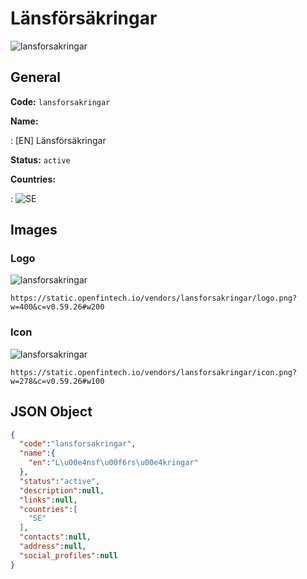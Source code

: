 
# Länsförsäkringar 
![lansforsakringar](https://static.openfintech.io/vendors/lansforsakringar/logo.png?w=400&c=v0.59.26#w200)  

## General 
 
**Code:** `lansforsakringar` 
 
**Name:** 
 
:	[EN] Länsförsäkringar 
 
**Status:** `active` 
 
 
**Countries:** 
 
:	![SE](https://cdnjs.cloudflare.com/ajax/libs/flag-icon-css/3.3.0/flags/4x3/se.svg#w24)  

## Images 

### Logo 
 
![lansforsakringar](https://static.openfintech.io/vendors/lansforsakringar/logo.png?w=400&c=v0.59.26#w200)  

```
https://static.openfintech.io/vendors/lansforsakringar/logo.png?w=400&c=v0.59.26#w200
```  

### Icon 
 
![lansforsakringar](https://static.openfintech.io/vendors/lansforsakringar/icon.png?w=278&c=v0.59.26#w100)  

```
https://static.openfintech.io/vendors/lansforsakringar/icon.png?w=278&c=v0.59.26#w100
```  

## JSON Object 

```json
{
  "code":"lansforsakringar",
  "name":{
    "en":"L\u00e4nsf\u00f6rs\u00e4kringar"
  },
  "status":"active",
  "description":null,
  "links":null,
  "countries":[
    "SE"
  ],
  "contacts":null,
  "address":null,
  "social_profiles":null
}
```  
